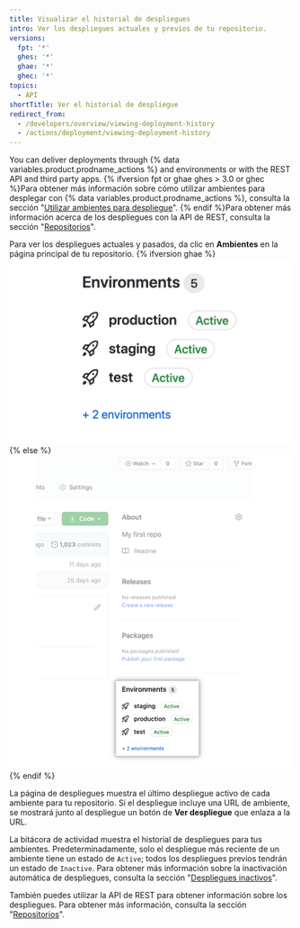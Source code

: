 ```yaml
---
title: Visualizar el historial de despliegues
intro: Ver los despliegues actuales y previos de tu repositorio.
versions:
  fpt: '*'
  ghes: '*'
  ghae: '*'
  ghec: '*'
topics:
  - API
shortTitle: Ver el historial de despliegue
redirect_from:
  - /developers/overview/viewing-deployment-history
  - /actions/deployment/viewing-deployment-history
---
```



You can deliver deployments through {% data variables.product.prodname_actions %} and environments or with the REST API and third party apps. {% ifversion fpt or ghae ghes > 3.0 or ghec %}Para obtener más información sobre cómo utilizar ambientes para desplegar con {% data variables.product.prodname_actions %}, consulta la sección "[Utilizar ambientes para despliegue](/actions/deployment/using-environments-for-deployment)". {% endif %}Para obtener más información acerca de los despliegues con la API de REST, consulta la sección "[Repositorios](/rest/reference/repos#deployments)".

Para ver los despliegues actuales y pasados, da clic en **Ambientes** en la página principal de tu repositorio.
{% ifversion ghae %}
![Ambientes](/assets/images/enterprise/2.22/environments-sidebar.png){% else %}
![Environments](/assets/images/environments-sidebar.png){% endif %}

La página de despliegues muestra el último despliegue activo de cada ambiente para tu repositorio. Si el despliegue incluye una URL de ambiente, se mostrará junto al despliegue un botón de **Ver despliegue** que enlaza a la URL.

La bitácora de actividad muestra el historial de despliegues para tus ambientes. Predeterminadamente, solo el despliegue más reciente de un ambiente tiene un estado de `Active`; todos los despliegues previos tendrán un estado de `Inactive`. Para obtener más información sobre la inactivación automática de despliegues, consulta la sección "[Despliegues inactivos](/rest/reference/deployments#inactive-deployments)".

También puedes utilizar la API de REST para obtener información sobre los despliegues. Para obtener más información, consulta la sección "[Repositorios](/rest/reference/repos#deployments)".
